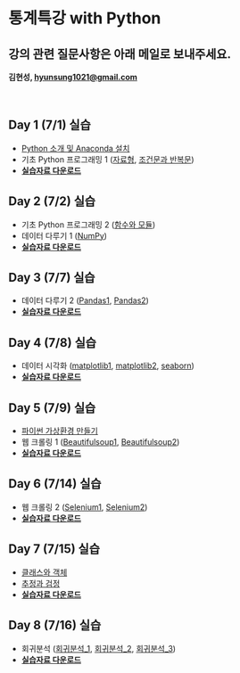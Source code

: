 # 통계특강 with Python

## 강의 관련 질문사항은 아래 메일로 보내주세요.
**김현성, hyunsung1021@gmail.com**


<br>

## Day 1 (7/1) 실습
- [Python 소개 및 Anaconda 설치](https://github.com/statKim/stats-summer-2021/blob/main/Lecture_note/Installation/intro_python.pdf)
- 기초 Python 프로그래밍 1 ([자료형](https://github.com/statKim/stats-summer-2021/blob/main/Lecture_note/Day1/1.자료형.ipynb), [조건문과 반복문](https://github.com/statKim/stats-summer-2021/blob/main/Lecture_note/Day1/2.조건문과%20반복문.ipynb/))
- [**실습자료 다운로드**](https://github.com/statKim/stats-summer-2021/blob/main/Files/Day1.zip?raw=T)


## Day 2 (7/2) 실습
- 기초 Python 프로그래밍 2 ([함수와 모듈](https://github.com/statKim/stats-summer-2021/blob/main/Lecture_note/Day2/3.함수와%20모듈.ipynb/))
- 데이터 다루기 1 ([NumPy](https://github.com/statKim/stats-summer-2021/blob/main/Lecture_note/Day2/NumPy.ipynb/))
- [**실습자료 다운로드**](https://github.com/statKim/stats-summer-2021/blob/main/Files/Day2.zip?raw=T)


## Day 3 (7/7) 실습
- 데이터 다루기 2 ([Pandas1](https://github.com/statKim/stats-summer-2021/blob/main/Lecture_note/Day3/Pandas_1.ipynb/), [Pandas2](https://github.com/statKim/stats-summer-2021/blob/main/Lecture_note/Day3/Pandas_2.ipynb/))
- [**실습자료 다운로드**](https://github.com/statKim/stats-summer-2021/blob/main/Files/Day3.zip?raw=T)

## Day 4 (7/8) 실습
- 데이터 시각화 ([matplotlib1](https://github.com/statKim/stats-summer-2021/blob/main/Lecture_note/Day4/matplotlib_1.ipynb/), [matplotlib2](https://github.com/statKim/stats-summer-2021/blob/main/Lecture_note/Day4/matplotlib_2.ipynb/), [seaborn](https://github.com/statKim/stats-summer-2021/blob/main/Lecture_note/Day4/seaborn.ipynb/))
- [**실습자료 다운로드**](https://github.com/statKim/stats-summer-2021/blob/main/Files/Day4.zip?raw=T)


## Day 5 (7/9) 실습
- [파이썬 가상환경 만들기](https://github.com/statKim/stats-summer-2021/blob/main/Lecture_note/Day5/virtual_env.pdf/)
- 웹 크롤링 1 ([Beautifulsoup1](https://github.com/statKim/stats-summer-2021/blob/main/Lecture_note/Day5/BeautifulSoup_1.ipynb/), [Beautifulsoup2](https://github.com/statKim/stats-summer-2021/blob/main/Lecture_note/Day5/BeautifulSoup_2.ipynb/))
- [**실습자료 다운로드**](https://github.com/statKim/stats-summer-2021/blob/main/Files/Day5.zip?raw=T)


## Day 6 (7/14) 실습
- 웹 크롤링 2 ([Selenium1](https://github.com/statKim/stats-summer-2021/blob/main/Lecture_note/Day6/Selenium_1.ipynb/), [Selenium2](https://github.com/statKim/stats-summer-2021/blob/main/Lecture_note/Day6/Selenium_2.ipynb/))
- [**실습자료 다운로드**](https://github.com/statKim/stats-summer-2021/blob/main/Files/Day6.zip?raw=T)


## Day 7 (7/15) 실습
- [클래스와 객체](https://github.com/statKim/stats-summer-2021/blob/main/Lecture_note/Day7/클래스와%20객체.ipynb/)
- [추정과 검정](https://github.com/statKim/stats-summer-2021/blob/main/Lecture_note/Day7/추정과%20검정.ipynb/)
- [**실습자료 다운로드**](https://github.com/statKim/stats-summer-2021/blob/main/Files/Day7.zip?raw=T)


## Day 8 (7/16) 실습
- 회귀분석 ([회귀분석_1](https://github.com/statKim/stats-summer-2021/blob/main/Lecture_note/Day8/회귀분석_1.ipynb/), [회귀분석_2](https://github.com/statKim/stats-summer-2021/blob/main/Lecture_note/Day8/회귀분석_2.ipynb/), [회귀분석_3](https://github.com/statKim/stats-summer-2021/blob/main/Lecture_note/Day8/회귀분석_3.ipynb/))
- [**실습자료 다운로드**](https://github.com/statKim/stats-summer-2021/blob/main/Files/Day8.zip?raw=T)
